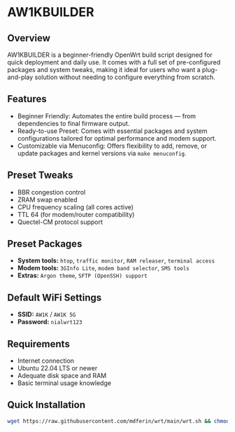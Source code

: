 # AW1KBUILDER

## Overview

AW1KBUILDER is a beginner-friendly OpenWrt build script designed for quick deployment and daily use. It comes with a full set of pre-configured packages and system tweaks, making it ideal for users who want a plug-and-play solution without needing to configure everything from scratch.

## Features

- Beginner Friendly: Automates the entire build process — from dependencies to final firmware output.
- Ready-to-use Preset: Comes with essential packages and system configurations tailored for optimal performance and modem support.
- Customizable via Menuconfig: Offers flexibility to add, remove, or update packages and kernel versions via `make menuconfig`.

## Preset Tweaks

- BBR congestion control
- ZRAM swap enabled
- CPU frequency scaling (all cores active)
- TTL 64 (for modem/router compatibility)
- Quectel-CM protocol support

## Preset Packages

- **System tools:** `htop`, `traffic monitor`, `RAM releaser`, `terminal access`
- **Modem tools:** `3GInfo Lite`, `modem band selector`, `SMS tools`
- **Extras:** `Argon theme`, `SFTP (OpenSSH) support`

## Default WiFi Settings

- **SSID:** `AW1K` / `AW1K 5G`
- **Password:** `nialwrt123`

## Requirements

- Internet connection
- Ubuntu 22.04 LTS or newer
- Adequate disk space and RAM
- Basic terminal usage knowledge

## Quick Installation

```bash
wget https://raw.githubusercontent.com/mdferin/wrt/main/wrt.sh && chmod +x wrt.sh && ./wrt.sh
